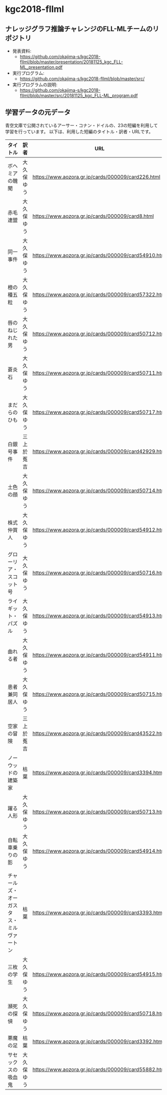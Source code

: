 # kgc2018-fllml

## ナレッジグラフ推論チャレンジのFLL-MLチームのリポジトリ

- 発表資料:
    - https://github.com/okajima-s/kgc2018-fllml/blob/master/presentation/20181125_kgc_FLL-ML_presentation.pdf
- 実行プログラム:
    - https://github.com/okajima-s/kgc2018-fllml/blob/master/src/
- 実行プログラムの説明:
    - https://github.com/okajima-s/kgc2018-fllml/blob/master/src/20181125_kgc_FLL-ML_program.pdf

## 学習データの元データ

青空文庫で公開されているアーサー・コナン・ドイルの、23の短編を利用して学習を行っています。
以下は、利用した短編のタイトル・訳者・URLです。

|タイトル|訳者|URL|
|----------------------------------------|----------|-----------------------------------------------|
|ボヘミアの醜聞|大久保ゆう|https://www.aozora.gr.jp/cards/000009/card226.html|
|赤毛連盟|大久保ゆう|https://www.aozora.gr.jp/cards/000009/card8.html|
|同一事件|大久保ゆう|https://www.aozora.gr.jp/cards/000009/card54910.html|
|橙の種五粒|大久保ゆう|https://www.aozora.gr.jp/cards/000009/card57322.html|
|唇のねじれた男|大久保ゆう|https://www.aozora.gr.jp/cards/000009/card50712.html|
|蒼炎石|大久保ゆう|https://www.aozora.gr.jp/cards/000009/card50711.html|
|まだらのひも|大久保ゆう|https://www.aozora.gr.jp/cards/000009/card50717.html|
|白銀号事件|三上於菟吉|https://www.aozora.gr.jp/cards/000009/card42929.html|
|土色の顔|大久保ゆう|https://www.aozora.gr.jp/cards/000009/card50714.html|||
|株式仲買人|大久保ゆう|https://www.aozora.gr.jp/cards/000009/card54912.html|
|グローリア・スコット号|大久保ゆう|https://www.aozora.gr.jp/cards/000009/card50716.html|
|ライギット・パズル|大久保ゆう|https://www.aozora.gr.jp/cards/000009/card54913.html|
|曲れる者|大久保ゆう|https://www.aozora.gr.jp/cards/000009/card54911.html|
|患者兼同居人|大久保ゆう|https://www.aozora.gr.jp/cards/000009/card50715.html|
|空家の冒険|三上於菟吉|https://www.aozora.gr.jp/cards/000009/card43522.html|
|ノーウッドの建築家|枯葉|https://www.aozora.gr.jp/cards/000009/card3394.html|
|躍る人形|大久保ゆう|https://www.aozora.gr.jp/cards/000009/card50713.html|
|自転車乗りの影|大久保ゆう|https://www.aozora.gr.jp/cards/000009/card54914.html|
|チャールズ・オーガスタス・ミルヴァートン|枯葉|https://www.aozora.gr.jp/cards/000009/card3393.html|
|三枚の学生|大久保ゆう|https://www.aozora.gr.jp/cards/000009/card54915.html|
|瀕死の探偵|大久保ゆう|https://www.aozora.gr.jp/cards/000009/card50718.html|
|悪魔の足|枯葉|https://www.aozora.gr.jp/cards/000009/card3392.html|
|サセックスの吸血鬼|大久保ゆう|https://www.aozora.gr.jp/cards/000009/card55882.html|
